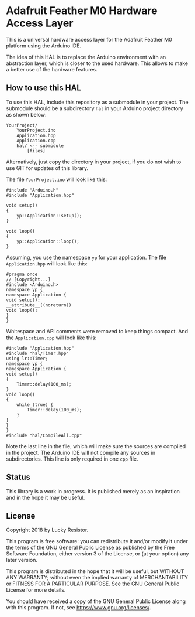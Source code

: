 # Adafruit Feather M0 Hardware Access Layer
This is a universal hardware access layer for the Adafruit Feather M0 platform using the Arduino IDE.

The idea of this HAL is to replace the Arduino environment with an abstraction layer, which is closer to the used hardware. This allows to make a better use of the hardware features.

## How to use this HAL
To use this HAL, include this repository as a submodule in your project. The submodule should be a subdirectory `hal` in your Arduino project directory as shown below:

```
YourProject/
	YourProject.ino
	Application.hpp
	Application.cpp
	hal/ <-- submodule
		[files]
```

Alternatively, just copy the directory in your project, if you do not wish to use GIT for updates of this library.

The file `YourProject.ino` will look like this:
```
#include "Arduino.h"
#include "Application.hpp"

void setup()
{
    yp::Application::setup();
}

void loop()
{
    yp::Application::loop();
}
```

Assuming, you use the namespace `yp` for your application. The file `Application.hpp` will look like this:

```
#pragma once
// [Copyright...]
#include <Arduino.h>
namespace yp {
namespace Application {
void setup();
__attribute__((noreturn))
void loop();
}
}
```

Whitespace and API comments were removed to keep things compact. And the `Application.cpp` will look like this:

```
#include "Application.hpp"
#include "hal/Timer.hpp"
using lr::Timer;
namespace yp {
namespace Application {
void setup()
{
    Timer::delay(100_ms);
}
void loop()
{
    while (true) {
        Timer::delay(100_ms);
    }
}
}
}
#include "hal/CompileAll.cpp"
```

Note the last line in the file, which will make sure the sources are compiled in the project. The Arduino IDE will not compile any sources in subdirectories. This line is only required in one `cpp` file.

## Status
This library is a work in progress. It is published merely as an inspiration and in the hope it may be useful. 

## License
Copyright 2018 by Lucky Resistor.

This program is free software: you can redistribute it and/or modify
it under the terms of the GNU General Public License as published by
the Free Software Foundation, either version 3 of the License, or
(at your option) any later version.

This program is distributed in the hope that it will be useful,
but WITHOUT ANY WARRANTY; without even the implied warranty of
MERCHANTABILITY or FITNESS FOR A PARTICULAR PURPOSE.  See the
GNU General Public License for more details.

You should have received a copy of the GNU General Public License
along with this program.  If not, see <https://www.gnu.org/licenses/>.